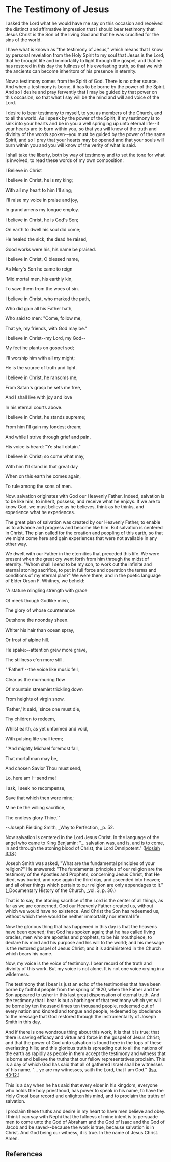 # The Testimony of Jesus

I asked the Lord what he would have me say on this occasion and received the
distinct and affirmative impression that I should bear testimony that Jesus
Christ is the Son of the living God and that he was crucified for the sins of
the world.

I have what is known as "the testimony of Jesus," which means that I know by
personal revelation from the Holy Spirit to my soul that Jesus is the Lord;
that he brought life and immortality to light through the gospel; and that he
has restored in this day the fullness of his everlasting truth, so that we
with the ancients can become inheritors of his presence in eternity.

Now a testimony comes from the Spirit of God. There is no other source. And
when a testimony is borne, it has to be borne by the power of the Spirit. And
so I desire and pray fervently that I may be guided by that power on this
occasion, so that what I say will be the mind and will and voice of the Lord.

I desire to bear testimony to myself, to you as members of the Church, and to
all the world. As I speak by the power of the Spirit, if my testimony is to
sink into your hearts and be in you a well springing up unto eternal life--if
your hearts are to burn within you, so that you will know of the truth and
divinity of the words spoken--you must be guided by the power of the same
Spirit, and so I pray that your hearts may be opened and that your souls will
burn within you and you will know of the verity of what is said.

I shall take the liberty, both by way of testimony and to set the tone for
what is involved, to read these words of my own composition:

I Believe in Christ

I believe in Christ, he is my king;

With all my heart to him I'll sing;

I'll raise my voice in praise and joy,

In grand amens my tongue employ.

I believe in Christ, he is God's Son;

On earth to dwell his soul did come;

He healed the sick, the dead he raised,

Good works were his, his name be praised.

I believe in Christ, O blessed name,

As Mary's Son he came to reign

'Mid mortal men, his earthly kin,

To save them from the woes of sin.

I believe in Christ, who marked the path,

Who did gain all his Father hath,

Who said to men: "Come, follow me,

That ye, my friends, with God may be."

I believe in Christ--my Lord, my God--

My feet he plants on gospel sod;

I'll worship him with all my might;

He is the source of truth and light.

I believe in Christ, he ransoms me;

From Satan's grasp he sets me free,

And I shall live with joy and love

In his eternal courts above.

I believe in Christ, he stands supreme;

From him I'll gain my fondest dream;

And while I strive through grief and pain,

His voice is heard: "Ye shall obtain."

I believe in Christ; so come what may,

With him I'll stand in that great day

When on this earth he comes again,

To rule among the sons of men.

Now, salvation originates with God our Heavenly Father. Indeed, salvation is
to be like him, to inherit, possess, and receive what he enjoys. If we are to
know God, we must believe as he believes, think as he thinks, and experience
what he experiences.

The great plan of salvation was created by our Heavenly Father, to enable us
to advance and progress and become like him. But salvation is centered in
Christ. The plan called for the creation and peopling of this earth, so that
we might come here and gain experiences that were not available in any other
way.

We dwelt with our Father in the eternities that preceded this life. We were
present when the great cry went forth from him through the midst of eternity:
"Whom shall I send to be my son, to work out the infinite and eternal atoning
sacrifice, to put in full force and operation the terms and conditions of my
eternal plan?" We were there, and in the poetic language of Elder Orson F.
Whitney, we beheld:

"A stature mingling strength with grace

Of meek though Godlike mien,

The glory of whose countenance

Outshone the noonday sheen.

Whiter his hair than ocean spray,

Or frost of alpine hill.

He spake:--attention grew more grave,

The stillness e'en more still.

"'Father!'--the voice like music fell,

Clear as the murmuring flow

Of mountain streamlet trickling down

From heights of virgin snow.

'Father,' it said, 'since one must die,

Thy children to redeem,

Whilst earth, as yet unformed and void,

With pulsing life shall teem;

"'And mighty Michael foremost fall,

That mortal man may be,

And chosen Savior Thou must send,

Lo, here am I--send me!

I ask, I seek no recompense,

Save that which then were mine;

Mine be the willing sacrifice,

The endless glory Thine.'"

--Joseph Fielding Smith, _Way to Perfection, _p. 52.

Now salvation is centered in the Lord Jesus Christ. In the language of the
angel who came to King Benjamin: "... salvation was, and is, and is to come, in
and through the atoning blood of Christ, the Lord Omnipotent." ([Mosiah
3:18](/scriptures/bofm/mosiah/3.18?lang=eng#17).)

Joseph Smith was asked, "What are the fundamental principles of your
religion?" He answered: "The fundamental principles of our religion are the
testimony of the Apostles and Prophets, concerning Jesus Christ, that He died,
was buried, and rose again the third day, and ascended into heaven; and all
other things which pertain to our religion are only appendages to it."
(_Documentary History of the Church, _vol. 3, p. 30.)

That is to say, the atoning sacrifice of the Lord is the center of all things,
as far as we are concerned. God our Heavenly Father created us, without which
we would have no existence. And Christ the Son has redeemed us, without which
there would be neither immortality nor eternal life.

Now the glorious thing that has happened in this day is that the heavens have
been opened; that God has spoken again; that he has called living oracles, men
who are apostles and prophets, to be his mouthpiece, to declare his mind and
his purpose and his will to the world; and his message is the restored gospel
of Jesus Christ; and it is administered in the Church which bears his name.

Now, my voice is the voice of testimony. I bear record of the truth and
divinity of this work. But my voice is not alone. It is not one voice crying
in a wilderness.

The testimony that I bear is just an echo of the testimonies that have been
borne by faithful people from the spring of 1820, when the Father and the Son
appeared to usher in this last great dispensation of eternal truth. And the
testimony that I bear is but a harbinger of that testimony which yet will be
borne by ten thousand times ten thousand people, redeemed out of every nation
and kindred and tongue and people, redeemed by obedience to the message that
God restored through the instrumentality of Joseph Smith in this day.

And if there is one wondrous thing about this work, it is that it is true;
that there is saving efficacy and virtue and force in the gospel of Jesus
Christ; and that the power of God unto salvation is found here in the tops of
these everlasting hills; and this glorious truth is spreading out to all the
nations of the earth as rapidly as people in them accept the testimony and
witness that is borne and believe the truths that our fellow representatives
proclaim. This is a day of which God has said that all of gathered Israel
shall be witnesses of his name. "... ye are my witnesses, saith the Lord, that I
am God." ([Isa. 43:12](/scriptures/ot/isa/43.12?lang=eng#11).)

This is a day when he has said that every elder in his kingdom, everyone who
holds the holy priesthood, has power to speak in his name, to have the Holy
Ghost bear record and enlighten his mind, and to proclaim the truths of
salvation.

I proclaim these truths and desire in my heart to have men believe and obey. I
think I can say with Nephi that the fullness of mine intent is to persuade men
to come unto the God of Abraham and the God of Isaac and the God of Jacob and
be saved--because the work is true, because salvation is in Christ. And God
being our witness, it is true. In the name of Jesus Christ. Amen.

## References

